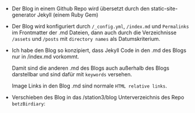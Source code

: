 <!--keywords[blog,Github,jekyll]-->

- Der Blog in einem Github Repo wird übersetzt durch den static-site-generator Jekyll (einem Ruby Gem)
- Der Blog wird konfiguriert durch `/_config.yml`, `/index.md` und `Permalinks` im Frontmatter der .md Dateien, dann auch durch die Verzeichnisse `/assets` und `/posts` mit `directory names` als Datumskriterium.

- Ich habe den Blog so konzipiert, dass Jekyll Code in den .md des Blogs nur in /index.md vorkommt.

  Damit sind die anderen .md des Blogs auch außerhalb des Blogs darstellbar und sind dafür mit `keywords` versehen.
  
  Image Links in den Blog .md sind normale `HTML relative links`.
  
- Verschieben des Blog in das /station3/blog Unterverzeichnis des Repo `betzBirdiary`:

